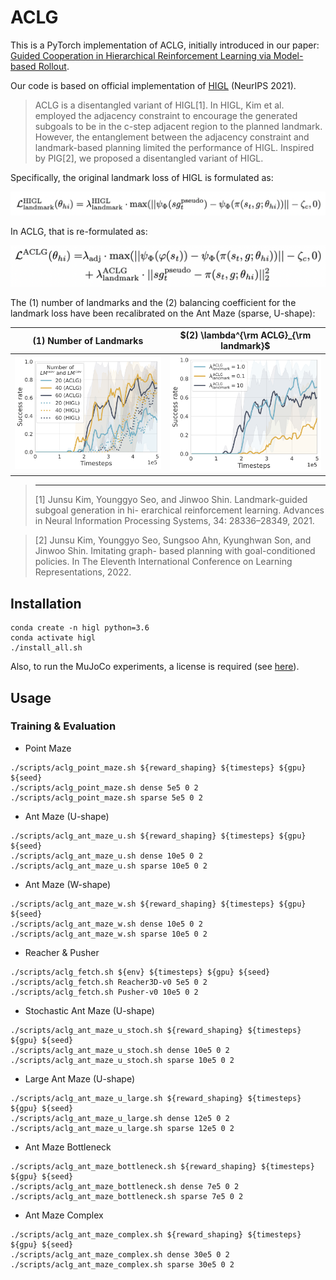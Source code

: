 # ACLG
This is a PyTorch implementation of ACLG, initially introduced in our paper: [Guided Cooperation in Hierarchical Reinforcement Learning via Model-based Rollout](https://drive.google.com/file/d/1eQnR-YuLYBLny6cKHkgSPNATI5l6hL3j/view?usp=sharing).

Our code is based on official implementation of [HIGL](https://github.com/junsu-kim97/HIGL) (NeurIPS 2021).

> ACLG is a disentangled variant of HIGL[1]. In HIGL, Kim et al. employed the adjacency constraint to encourage the generated subgoals to be in the c-step adjacent region to the planned landmark. However, the entanglement between the adjacency constraint and landmark-based planning limited the performance of HIGL. Inspired by PIG[2], we proposed a disentangled variant of HIGL. 

Specifically, the original landmark loss of HIGL is formulated as:

<img src="imgs/landmark_loss_higl.png" alt="The Landmark Loss of HIGL" width="570">

In ACLG, that is re-formulated as:

<img src="imgs/landmark_loss_aclg.png" alt="The Landmark Loss of ACLG" width="520">

The (1) number of landmarks and the (2) balancing coefficient for the landmark loss have been recalibrated on the Ant Maze (sparse, U-shape):

|(1) Number of Landmarks|$(2) \lambda^{\rm ACLG}_{\rm landmark}$|
|---|---|
| ![The number of landmarks](https://github.com/HaoranWang-TJ/ACLG_GCMR/blob/ACLG/imgs/antmazev1_sparse_landmark_num.png) | ![Balancing coefficient](https://github.com/HaoranWang-TJ/ACLG_GCMR/blob/ACLG/imgs/antmazev1_sparse_landmark_param.png) |

> ---
> [1] Junsu Kim, Younggyo Seo, and Jinwoo Shin. Landmark-guided subgoal generation in hi- erarchical reinforcement learning. Advances in Neural Information Processing Systems, 34: 28336–28349, 2021.

> [2] Junsu Kim, Younggyo Seo, Sungsoo Ahn, Kyunghwan Son, and Jinwoo Shin. Imitating graph- based planning with goal-conditioned policies. In The Eleventh International Conference on Learning Representations, 2022.

## Installation
```
conda create -n higl python=3.6
conda activate higl
./install_all.sh
```

Also, to run the MuJoCo experiments, a license is required (see [here](https://www.roboti.us/license.html)).

## Usage
### Training & Evaluation
- Point Maze
```
./scripts/aclg_point_maze.sh ${reward_shaping} ${timesteps} ${gpu} ${seed}
./scripts/aclg_point_maze.sh dense 5e5 0 2
./scripts/aclg_point_maze.sh sparse 5e5 0 2
```

- Ant Maze (U-shape)
```
./scripts/aclg_ant_maze_u.sh ${reward_shaping} ${timesteps} ${gpu} ${seed}
./scripts/aclg_ant_maze_u.sh dense 10e5 0 2
./scripts/aclg_ant_maze_u.sh sparse 10e5 0 2
```

- Ant Maze (W-shape)
```
./scripts/aclg_ant_maze_w.sh ${reward_shaping} ${timesteps} ${gpu} ${seed}
./scripts/aclg_ant_maze_w.sh dense 10e5 0 2
./scripts/aclg_ant_maze_w.sh sparse 10e5 0 2
```

- Reacher & Pusher
```
./scripts/aclg_fetch.sh ${env} ${timesteps} ${gpu} ${seed}
./scripts/aclg_fetch.sh Reacher3D-v0 5e5 0 2
./scripts/aclg_fetch.sh Pusher-v0 10e5 0 2
```

- Stochastic Ant Maze (U-shape)
```
./scripts/aclg_ant_maze_u_stoch.sh ${reward_shaping} ${timesteps} ${gpu} ${seed}
./scripts/aclg_ant_maze_u_stoch.sh dense 10e5 0 2
./scripts/aclg_ant_maze_u_stoch.sh sparse 10e5 0 2
```

- Large Ant Maze (U-shape)
```
./scripts/aclg_ant_maze_u_large.sh ${reward_shaping} ${timesteps} ${gpu} ${seed}
./scripts/aclg_ant_maze_u_large.sh dense 12e5 0 2
./scripts/aclg_ant_maze_u_large.sh sparse 12e5 0 2
```

- Ant Maze Bottleneck
```
./scripts/aclg_ant_maze_bottleneck.sh ${reward_shaping} ${timesteps} ${gpu} ${seed}
./scripts/aclg_ant_maze_bottleneck.sh dense 7e5 0 2
./scripts/aclg_ant_maze_bottleneck.sh sparse 7e5 0 2
```

- Ant Maze Complex
```
./scripts/aclg_ant_maze_complex.sh ${reward_shaping} ${timesteps} ${gpu} ${seed}
./scripts/aclg_ant_maze_complex.sh dense 30e5 0 2
./scripts/aclg_ant_maze_complex.sh sparse 30e5 0 2
```